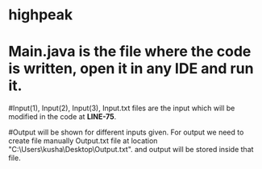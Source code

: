 # highpeak


# Main.java is the file where the code is written, open it in any IDE and run it.
#Input(1), Input(2), Input(3), Input.txt files are the input which will be modified in the code at **LINE-75**.

#Output will be shown for different inputs given. For output we need to create file manually Output.txt file at location "C:\\Users\\kusha\\Desktop\\Output.txt". and output will be stored inside that file.
